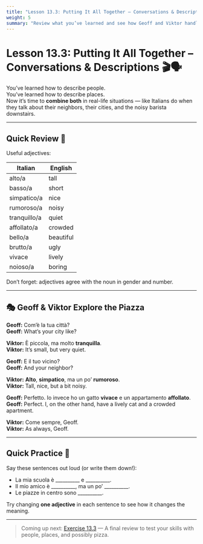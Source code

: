 ```yaml
---
title: "Lesson 13.3: Putting It All Together – Conversations & Descriptions"
weight: 5
summary: "Review what you’ve learned and see how Geoff and Viktor handle describing people and places – sometimes correctly!"
---
```


# Lesson 13.3: Putting It All Together – Conversations & Descriptions 🎬🗣️

You’ve learned how to describe people.  
You’ve learned how to describe places.  
Now it’s time to **combine both** in real-life situations — like Italians do when they talk about their neighbors, their cities, and the noisy barista downstairs.

---

## Quick Review 🧠

Useful adjectives:

| Italian      | English       |
|--------------|---------------|
| alto/a       | tall           |
| basso/a      | short          |
| simpatico/a  | nice           |
| rumoroso/a   | noisy          |
| tranquillo/a | quiet          |
| affollato/a  | crowded        |
| bello/a      | beautiful      |
| brutto/a     | ugly           |
| vivace       | lively         |
| noioso/a     | boring         |

Don’t forget: adjectives agree with the noun in gender and number.

---

## 🎭 Geoff & Viktor Explore the Piazza

**Geoff:** Com’è la tua città?  
**Geoff:** What’s your city like?

**Viktor:** È piccola, ma molto **tranquilla**.  
**Viktor:** It’s small, but very quiet.

**Geoff:** E il tuo vicino?  
**Geoff:** And your neighbor?

**Viktor:** **Alto**, **simpatico**, ma un po’ **rumoroso**.  
**Viktor:** Tall, nice, but a bit noisy.

**Geoff:** Perfetto. Io invece ho un gatto **vivace** e un appartamento **affollato**.  
**Geoff:** Perfect. I, on the other hand, have a lively cat and a crowded apartment.

**Viktor:** Come sempre, Geoff.  
**Viktor:** As always, Geoff.

---

## Quick Practice 💬

Say these sentences out loud (or write them down!):

- La mia scuola è __________ e __________.  
- Il mio amico è __________, ma un po’ __________.  
- Le piazze in centro sono __________.  

Try changing **one adjective** in each sentence to see how it changes the meaning.

---

> Coming up next: [Exercise 13.3](../exercise13-3.md) — A final review to test your skills with people, places, and possibly pizza.
